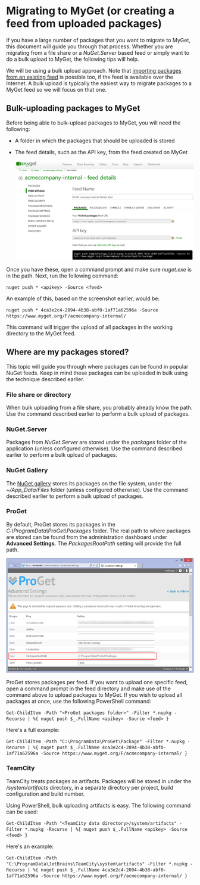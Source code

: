 # Migrating to MyGet (or creating a feed from uploaded packages)

If you have a large number of packages that you want to migrate to MyGet, this document will guide you through that process. Whether you are migrating from a file share or a *NuGet.Server* based feed or simply want to do a bulk upload to MyGet, the following tips will help.

We will be using a bulk upload approach. Note that [importing packages from an existing feed](/docs/reference/package-sources#Scenario_-_Add_package_from_feed) is possible too, if the feed is available over the Internet. A bulk upload is typically the easiest way to migrate packages to a MyGet feed so we will focus on that one.

## Bulk-uploading packages to MyGet

Before being able to bulk-upload packages to MyGet, you will need the following:

* A folder in which the packages that should be uploaded is stored
* The feed details, such as the API key, from the feed created on MyGet

	![Pass through all claim values](assets/acme-details.png)

Once you have these, open a command prompt and make sure *nuget.exe* is in the path. Next, run the following command:

	nuget push * <apikey> -Source <feed>

An example of this, based on the screenshot earlier, would be:

	nuget push * 4ca3e2c4-2094-4b38-abf0-1af71a62596a -Source https://www.myget.org/F/acmecompany-internal/

This command will trigger the upload of all packages in the working directory to the MyGet feed.

## Where are my packages stored?

This topic will guide you through where packages can be found in popular NuGet feeds. Keep in mind these packages can be uploaded in bulk using the technique described earlier.

### File share or directory

When bulk uploading from a file share, you probably already know the path. Use the command described earlier to perform a bulk upload of packages.

### NuGet.Server

Packages from *NuGet.Server* are stored under the *packages* folder of the application (unless configured otherwise). Use the command described earlier to perform a bulk upload of packages.

### NuGet Gallery

The [NuGet gallery](https://github.com/NuGet/NuGetGallery) stores its packages on the file system, under the *~/App_Data/Files* folder (unless configured otherwise). Use the command described earlier to perform a bulk upload of packages.

### ProGet

By default, ProGet stores its packages in the *C:\ProgramData\ProGet\Packages* folder. The real path to where packages are stored can be found from the administration dashboard under **Advanced Settings**. The *PackagesRootPath* setting will provide the full path.

![ProGet PackagesRootPath settings](assets/proget-settings.png)

ProGet stores packages per feed. If you want to upload one specific feed, open a command prompt in the feed directory and make use of the command above to upload packages to MyGet. If you wish to upload all packages at once, use the following PowerShell command:

	Get-ChildItem -Path "<ProGet packages folder>" -Filter *.nupkg -Recurse | %{ nuget push $_.FullName <apikey> -Source <feed> }

Here's a full example:

	Get-ChildItem -Path "C:\ProgramData\ProGet\Package" -Filter *.nupkg -Recurse | %{ nuget push $_.FullName 4ca3e2c4-2094-4b38-abf0-1af71a62596a -Source https://www.myget.org/F/acmecompany-internal/ }


### TeamCity

TeamCity treats packages as artifacts. Packages will be stored in under the *<TeamCity data directory>/system/artifacts* directory, in a separate directory per project, build configuration and build number.

Using PowerShell, bulk uploading artifacts is easy. The following command can be used:

	Get-ChildItem -Path "<TeamCity data directory>/system/artifacts" -Filter *.nupkg -Recurse | %{ nuget push $_.FullName <apikey> -Source <feed> }

Here's an example:

	Get-ChildItem -Path "C:\ProgramData\JetBrains\TeamCity\system\artifacts" -Filter *.nupkg -Recurse | %{ nuget push $_.FullName 4ca3e2c4-2094-4b38-abf0-1af71a62596a -Source https://www.myget.org/F/acmecompany-internal/ }
